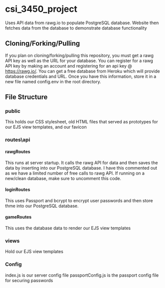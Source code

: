# csi_3450_project
Uses API data from rawg.io to populate PostgreSQL database.  Website then fetches data from the database to demonstrate database functionality

## Cloning/Forking/Pulling
If you plan on cloning/forking/pulling this repository, you must get a rawg API key as well as the URL for your database.  You can register for a rawg API key by making an account and registering for an api key @ https://rawg.io/.  You can get a free database from Heroku which will provide database credentials and URL.  Once you have this information, store it in a new file named config.env in the root directory.

## File Structure
### public
This holds our CSS stylesheet, old HTML files that served as prototypes for our EJS view templates, and our favicon

### routes\api
#### rawgRoutes
This runs at server startup.  It calls the rawg API for data and then saves the data by inserting into our PostgreSQL database.  I have this commented out as we have a limited number of free calls to rawg API.  If running on a new/clean database, make sure to uncomment this code.
#### loginRoutes
This uses Passport and bcrypt to encrypt user passwords and then store thme into our PostgreSQL database.
#### gameRoutes
This uses the database data to render our EJS view templates

### views
Hold our EJS view templates

### Config
index.js is our server config file
passportConfig.js is the passport config file for securing passwords

